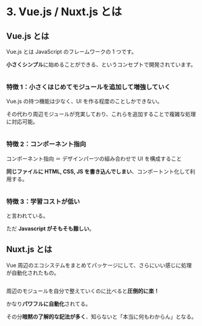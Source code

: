 # 3. Vue.js / Nuxt.js とは

## Vue.js とは

Vue.js とは JavaScript のフレームワークの 1 つです。

**小さくシンプル**に始めることができる、というコンセプトで開発されています。

<img :src="$withBase('/vue.png')">

### 特徴 1：小さくはじめてモジュールを追加して増強していく

Vue.js の持つ機能は少なく、UI を作る程度のことしかできない。

その代わり周辺モジュールが充実しており、これらを追加することで複雑な処理に対応可能。

<img :src="$withBase('/eco.png')">

### 特徴 2：コンポーネント指向

コンポーネント指向 ＝ デザインパーツの組み合わせで UI を構成すること

**同じファイルに HTML, CSS, JS を書き込んでしまい**、コンポートント化して利用する。

<img :src="$withBase('/components-image.png')">

### 特徴 3：学習コストが低い

と言われている。

ただ **Javascript がそもそも難しい**。

## Nuxt.js とは

Vue 周辺のエコシステムをまとめてパッケージにして、さらにいい感じに処理が自動化されたもの。

<img :src="$withBase('/nuxt.png')">

周辺のモジュールを自分で整えていくのに比べると**圧倒的に楽！**

かなり**パワフルに自動化**されてる。

その分**暗黙の了解的な記法が多く**、知らないと「本当に何もわからん」となる。
